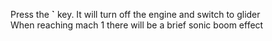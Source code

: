 Press the **`** key. It will turn off the engine and switch to glider<br/>
When reaching mach 1 there will be a brief sonic boom effect
